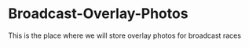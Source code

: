 # Broadcast-Overlay-Photos
This is the place where we will store overlay photos for broadcast races
